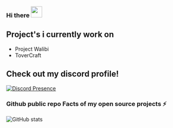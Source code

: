### Hi there <img src="https://raw.githubusercontent.com/MartinHeinz/MartinHeinz/master/wave.gif" width="30px">


## Project's i currently work on
- Project Walibi
- ToverCraft

## Check out my discord profile!
[![Discord Presence](https://lanyard-profile-readme.vercel.app/api/319447832732106752)](https://discord.com/users/319447832732106752)





</p>

### Github public repo Facts of my open source projects ⚡
![GitHub stats](https://github-readme-stats.vercel.app/api?username=LukaVerzijl&show_icons=true&theme=tokyonight)

